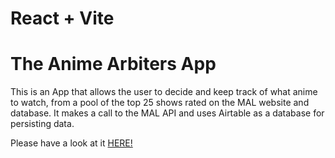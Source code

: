 # React + Vite

<h1>The Anime Arbiters App</h1>

<p>This is an App that allows the user to decide and keep track of what anime to watch, from a pool of the top 25 shows rated on the MAL website and database. It makes a call to the MAL API and uses Airtable as a database for persisting data.</p>

Please have a look at it <a href="https://anime-arbiters.vercel.app/">HERE!</a>
